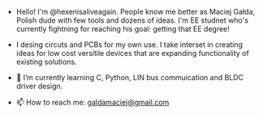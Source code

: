 - Hello! I'm @hexenisaliveagain. People know me better as Maciej Gałda, Polish dude with few tools and dozens of ideas. I'm EE studnet who's currently fightning for reaching his goal:
getting that EE degree! 
- I desing circuts and PCBs for my own use. I take interset in creating ideas for low cost versitile devices that are expanding functionality of existing solutions.

- 🌱 I’m currently learning C, Python, LIN bus commuication and BLDC driver design. 
- 📫 How to reach me: galdamaciej@gmail.com
<!---
hexenisaliveagain/hexenisaliveagain is a ✨ special ✨ repository because its `README.md` (this file) appears on your GitHub profile.
You can click the Preview link to take a look at your changes.
--->
